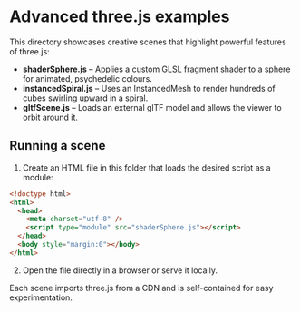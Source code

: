 # Advanced three.js examples

This directory showcases creative scenes that highlight powerful features of three.js:

- **shaderSphere.js** – Applies a custom GLSL fragment shader to a sphere for animated, psychedelic colours.
- **instancedSpiral.js** – Uses an InstancedMesh to render hundreds of cubes swirling upward in a spiral.
- **gltfScene.js** – Loads an external glTF model and allows the viewer to orbit around it.

## Running a scene

1. Create an HTML file in this folder that loads the desired script as a module:

```html
<!doctype html>
<html>
  <head>
    <meta charset="utf-8" />
    <script type="module" src="shaderSphere.js"></script>
  </head>
  <body style="margin:0"></body>
</html>
```

2. Open the file directly in a browser or serve it locally.

Each scene imports three.js from a CDN and is self-contained for easy experimentation.
